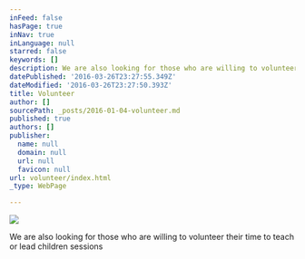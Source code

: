 ```yaml
---
inFeed: false
hasPage: true
inNav: true
inLanguage: null
starred: false
keywords: []
description: We are also looking for those who are willing to volunteer their time to teach or lead children sessions
datePublished: '2016-03-26T23:27:55.349Z'
dateModified: '2016-03-26T23:27:50.393Z'
title: Volunteer
author: []
sourcePath: _posts/2016-01-04-volunteer.md
published: true
authors: []
publisher:
  name: null
  domain: null
  url: null
  favicon: null
url: volunteer/index.html
_type: WebPage

---
```

![](https://the-grid-user-content.s3-us-west-2.amazonaws.com/9ab44bc3-8e02-4564-abec-1fd37f24df2a.jpg)

We are also looking for those who are willing to volunteer their time to teach or lead children sessions
